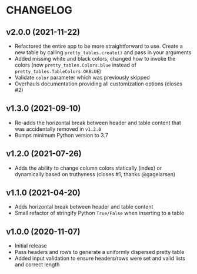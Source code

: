 # CHANGELOG

## v2.0.0 (2021-11-22)

* Refactored the entire app to be more straightforward to use. Create a new table by calling `pretty_tables.create()` and pass in your arguments
* Added missing white and black colors, changed how to invoke the colors (now `pretty_tables.Colors.blue` instead of `pretty_tables.TableColors.OKBLUE`)
* Validate `color` parameter which was previously skipped
* Overhauls documentation providing all customization options (closes #2)

## v1.3.0 (2021-09-10)

* Re-adds the horizontal break between header and table content that was accidentally removed in `v1.2.0`
* Bumps minimum Python version to 3.7

## v1.2.0 (2021-07-26)

* Adds the ability to change column colors statically (index) or dynamically based on truthyness (closes #1, thanks @gagelarsen)

## v1.1.0 (2021-04-20)

* Adds horizontal break between header and table content
* Small refactor of stringify Python `True/False` when inserting to a table

## v1.0.0 (2020-11-07)

* Initial release
* Pass headers and rows to generate a uniformly dispersed pretty table
* Added input validation to ensure headers/rows were set and valid lists and correct length
